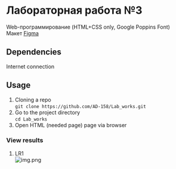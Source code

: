 # Лабораторная работа №3
Web-программирование (HTML+CSS only, Google Poppins Font)  
Макет [Figma](https://www.figma.com/design/TjjTlE5G2TS2RhcRPsPL6e/%D0%9B%D0%B0%D0%B1%D0%BE%D1%80%D0%B0%D1%82%D0%BE%D1%80%D0%BD%D0%B0%D1%8F-1.-GoTrip?node-id=0-1&t=lLLdHwaurb3rg1wq-1)  
## Dependencies
Internet connection
## Usage
1. Cloning a repo  
   ```git clone https://github.com/AD-158/Lab_works.git```
2. Go to the project directory  
   ```cd Lab_works```
3. Open HTML (needed page) page via browser
### View results
1. LR1  
   ![img.png](resources/preview/LR1/preview.png)  
